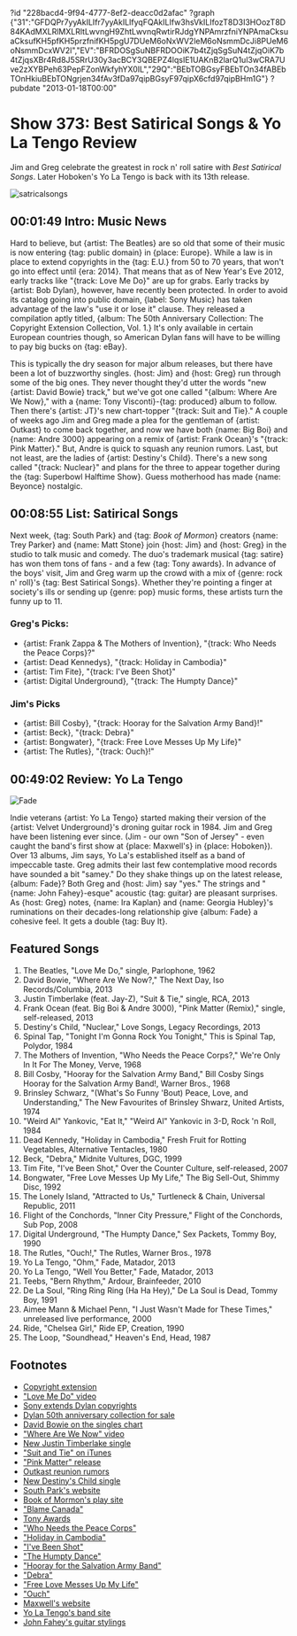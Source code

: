 ?id "228bacd4-9f94-4777-8ef2-deacc0d2afac"
?graph {"31":"GFDQPr7yyAkILIfr7yyAkILIfyqFQAkILIfw3hsVkILIfozT8D3I3HOozT8D84KAdMXLRlMXLRltLwvngH9ZhtLwvnqRwtirRJdgYNPAmrzfniYNPAmaCksuaCksufKH5pfKH5przfnifKH5pgU7DUeM6oNxWV2leM6oNsmmDcJi8PUeM6oNsmmDcxWV2l","EV":"BFRDOSgSuNBFRDOOiK7b4tZjqSgSuN4tZjqOiK7b4tZjqsXBr4Rd8J5SRrU30y3acBCY3QBEPZ4lqsIE1UAKnB2larQ1ul3wCRA7Uve2zXYBPeh63PepFZonWkfyhYX0IL","29Q":"BEbTOBGsyFBEbTOn34fABEbTOnHkiuBEbTONgrjen34fAv3fDa97qipBGsyF97qipX6cfd97qipBHm1G"}
?pubdate "2013-01-18T00:00"

# Show 373: Best Satirical Songs & Yo La Tengo Review
Jim and Greg celebrate the greatest in rock n' roll satire with *Best Satirical Songs*. Later Hoboken's Yo La Tengo is back with its 13th release.

![satricalsongs](https://static.soundopinions.org/images/2013/satiricalsongs.jpg)

## 00:01:49 Intro: Music News
Hard to believe, but {artist: The Beatles} are so old that some of their music is now entering {tag: public domain} in {place: Europe}. While a law is in place to extend copyrights in the {tag: E.U.} from 50 to 70 years, that won't go into effect until {era: 2014}. That means that as of New Year's Eve 2012, early tracks like "{track: Love Me Do}" are up for grabs. Early tracks by {artist: Bob Dylan}, however, have recently been protected. In order to avoid its catalog going into public domain, {label: Sony Music} has taken advantage of the law's "use it or lose it" clause. They released a compilation aptly titled, {album: The 50th Anniversary Collection: The Copyright Extension Collection, Vol. 1.} It's only available in certain European countries though, so American Dylan fans will have to be willing to pay big bucks on {tag: eBay}.

This is typically the dry season for major album releases, but there have been a lot of buzzworthy singles. {host: Jim} and {host: Greg} run through some of the big ones. They never thought they'd utter the words "new {artist: David Bowie} track," but we've got one called "{album: Where Are We Now}," with a {name: Tony Visconti}-{tag: produced} album to follow. Then there's {artist: JT}'s new chart-topper "{track: Suit and Tie}." A couple of weeks ago Jim and Greg made a plea for the gentleman of {artist: Outkast} to come back together, and now we have both {name: Big Boi} and {name: Andre 3000} appearing on a remix of {artist: Frank Ocean}'s "{track: Pink Matter}." But, Andre is quick to squash any reunion rumors. Last, but not least, are the ladies of {artist: Destiny's Child}. There's a new song called "{track: Nuclear}" and plans for the three to appear together during the {tag: Superbowl Halftime Show}. Guess motherhood has made {name: Beyonce} nostalgic.

## 00:08:55 List: Satirical Songs
Next week, {tag: South Park} and {tag: *Book of Mormon*} creators {name: Trey Parker} and {name: Matt Stone} join {host: Jim} and {host: Greg} in the studio to talk music and comedy. The duo's trademark musical {tag: satire} has won them tons of fans - and a few {tag: Tony awards}. In advance of the boys' visit, Jim and Greg warm up the crowd with a mix of {genre: rock n' roll}'s {tag: Best Satirical Songs}. Whether they're pointing a finger at society's ills or sending up {genre: pop} music forms, these artists turn the funny up to 11.

### Greg's Picks:
- {artist: Frank Zappa & The Mothers of Invention}, "{track: Who Needs the Peace Corps}?"
- {artist: Dead Kennedys}, "{track: Holiday in Cambodia}"
- {artist: Tim Fite}, "{track: I've Been Shot}"
- {artist: Digital Underground}, "{track: The Humpty Dance}"

### Jim's Picks
- {artist: Bill Cosby}, "{track: Hooray for the Salvation Army Band}!"
- {artist: Beck}, "{track: Debra}"
- {artist: Bongwater}, "{track: Free Love Messes Up My Life}"
- {artist: The Rutles}, "{track: Ouch}!"

## 00:49:02 Review: Yo La Tengo
![Fade](https://static.soundopinions.org/assets/373/29Q0.jpg)

Indie veterans {artist: Yo La Tengo} started making their version of the {artist: Velvet Underground}'s droning guitar rock in 1984. Jim and Greg have been listening ever since. (Jim - our own "Son of Jersey" - even caught the band's first show at {place: Maxwell's} in {place: Hoboken}). Over 13 albums, Jim says, Yo La's established itself as a band of impeccable taste. Greg admits their last few contemplative mood records have sounded a bit "samey." Do they shake things up on the latest release, {album: Fade}? Both Greg and {host: Jim} say "yes." The strings and "{name: John Fahey}-esque" acoustic {tag: guitar} are pleasant surprises. As {host: Greg} notes, {name: Ira Kaplan} and {name: Georgia Hubley}'s ruminations on their decades-long relationship give {album: Fade} a cohesive feel. It gets a double {tag: Buy It}.

## Featured Songs
1. The Beatles, "Love Me Do," single, Parlophone, 1962
2. David Bowie, "Where Are We Now?," The Next Day, Iso Records/Columbia, 2013
3. Justin Timberlake (feat. Jay-Z), "Suit & Tie," single, RCA, 2013
4. Frank Ocean (feat. Big Boi & Andre 3000), "Pink Matter (Remix)," single, self-released, 2013
5. Destiny's Child, "Nuclear," Love Songs, Legacy Recordings, 2013
6. Spinal Tap, "Tonight I'm Gonna Rock You Tonight," This is Spinal Tap, Polydor, 1984
7. The Mothers of Invention, "Who Needs the Peace Corps?," We're Only In It For The Money, Verve, 1968
8. Bill Cosby, "Hooray for the Salvation Army Band," Bill Cosby Sings Hooray for the Salvation Army Band!, Warner Bros., 1968
9. Brinsley Schwarz, "(What's So Funny 'Bout) Peace, Love, and Understanding," The New Favourites of Brinsley Shwarz, United Artists, 1974
10. "Weird Al" Yankovic, "Eat It," "Weird Al" Yankovic in 3-D, Rock 'n Roll, 1984
11. Dead Kennedy, "Holiday in Cambodia," Fresh Fruit for Rotting Vegetables, Alternative Tentacles, 1980
12. Beck, "Debra," Midnite Vultures, DGC, 1999
13. Tim Fite, "I've Been Shot," Over the Counter Culture, self-released, 2007
14. Bongwater, "Free Love Messes Up My Life," The Big Sell-Out, Shimmy Disc, 1992
15. The Lonely Island, "Attracted to Us," Turtleneck & Chain, Universal Republic, 2011
16. Flight of the Conchords, "Inner City Pressure," Flight of the Conchords, Sub Pop, 2008
17. Digital Underground, "The Humpty Dance," Sex Packets, Tommy Boy, 1990
18. The Rutles, "Ouch!," The Rutles, Warner Bros., 1978
19. Yo La Tengo, "Ohm," Fade, Matador, 2013
20. Yo La Tengo, "Well You Better," Fade, Matador, 2013
21. Teebs, "Bern Rhythm," Ardour, Brainfeeder, 2010
22. De La Soul, "Ring Ring Ring (Ha Ha Hey)," De La Soul is Dead, Tommy Boy, 1991
23. Aimee Mann & Michael Penn, "I Just Wasn't Made for These Times," unreleased live performance, 2000
24. Ride, "Chelsea Girl," Ride EP, Creation, 1990
25. The Loop, "Soundhead," Heaven's End, Head, 1987

## Footnotes
- [Copyright extension](http://www.wired.co.uk/news/archive/2011-09/08/eu-copyright-extension)
- ["Love Me Do" video](http://www.youtube.com/watch?v=ds3mAmUPxYA)
- [Sony extends Dylan copyrights](http://www.nytimes.com/2013/01/08/arts/music/sony-issues-bob-dylan-recordings-to-keep-european-copyright.html)
- [Dylan 50th anniversary collection for sale](http://www.ebay.com/itm/Bob-Dylan-The-50th-Anniversary-Collection-Copyright-Extension-Neu-New-Sealed-/300839310743)
- [David Bowie on the singles chart](http://www.guardian.co.uk/music/2013/jan/13/david-bowie-comeback-single-charts)
- ["Where Are We Now" video](http://www.vevo.com/watch/david-bowie/where-are-we-now/USRV31300001)
- [New Justin Timberlake single](http://www.billboard.com/news/justin-timberlake-s-suit-tie-aiming-for-1008091712.story#/news/justin-timberlake-s-suit-tie-aiming-for-1008091712.story)
- ["Suit and Tie" on iTunes](https://itunes.apple.com/us/album/suit-tie-feat.-jay-z-single/id592303884)
- ["Pink Matter" release](http://rapfix.mtv.com/2013/01/13/outkast-featured-on-frank-oceans-pink-matter-remix/)
- [Outkast reunion rumors](http://www.spin.com/articles/outkast-andre-3000-big-boi-reunion-rumors)
- [New Destiny's Child single](http://mashable.com/2013/01/11/destinys-chid-new-song-nuclear-listen/)
- [South Park's website](http://www.southparkstudios.com/)
- [Book of Mormon's play site](http://www.bookofmormonbroadway.com/home.php)
- ["Blame Canada"](http://www.youtube.com/watch?v=bOR38552MJA)
- [Tony Awards](http://www.youtube.com/watch?v=OKkLV1zE8M0)
- ["Who Needs the Peace Corps"](http://www.youtube.com/watch?v=GzVlUnKUts4)
- ["Holiday in Cambodia"](http://www.youtube.com/watch?v=R11x32WoxrM)
- ["I've Been Shot"](http://www.youtube.com/watch?v=GoeXVQ7GJd0)
- ["The Humpty Dance"](http://www.youtube.com/watch?v=jvr84nRdz48)
- ["Hooray for the Salvation Army Band"](http://www.youtube.com/watch?v=wsOJ9ClaYWE)
- ["Debra"](http://www.youtube.com/watch?v=H8YaaUYiELw)
- ["Free Love Messes Up My Life"](http://www.youtube.com/watch?v=S_nLcXwgZY8)
- ["Ouch"](http://www.youtube.com/watch?v=qEEfJGp6VLw)
- [Maxwell's website](http://maxwellsnj.com/)
- [Yo La Tengo's band site](http://www.yolatengo.com/)
- [John Fahey's guitar stylings](http://www.youtube.com/watch?v=ReW9uUYm-DA)
